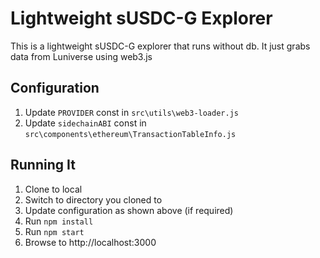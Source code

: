 # Lightweight sUSDC-G Explorer

This is a lightweight sUSDC-G explorer that runs without db. It just grabs data from Luniverse using web3.js

## Configuration
1. Update `PROVIDER` const in `src\utils\web3-loader.js`
2. Update `sidechainABI` const in `src\components\ethereum\TransactionTableInfo.js`

## Running It
1. Clone to local 
2. Switch to directory you cloned to
3. Update configuration as shown above (if required)
4. Run `npm install`
5. Run `npm start`
6. Browse to http://localhost:3000
